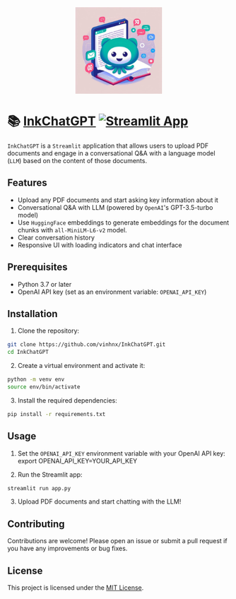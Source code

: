 <div align="center">
  <img alt="app icon" height="196px" src="./assets/icon.jpg">
</div>

# 📚 [InkChatGPT](https://inkchatgpt.streamlit.app) [![Streamlit App](https://static.streamlit.io/badges/streamlit_badge_black_white.svg)](https://inkchatgpt.streamlit.app)

`InkChatGPT` is a `Streamlit` application that allows users to upload PDF documents and engage in a conversational Q&A with a language model (`LLM`) based on the content of those documents.

## Features

-   Upload any PDF documents and start asking key information about it
-   Conversational Q&A with LLM (powered by `OpenAI`'s GPT-3.5-turbo model)
-   Use `HuggingFace` embeddings to generate embeddings for the document chunks with `all-MiniLM-L6-v2` model.
-   Clear conversation history
-   Responsive UI with loading indicators and chat interface

## Prerequisites

-   Python 3.7 or later
-   OpenAI API key (set as an environment variable: `OPENAI_API_KEY`)

## Installation

1. Clone the repository:

```sh
git clone https://github.com/vinhnx/InkChatGPT.git
cd InkChatGPT
```

2. Create a virtual environment and activate it:

```sh
python -m venv env
source env/bin/activate
```

3. Install the required dependencies:

```sh
pip install -r requirements.txt
```

## Usage

1. Set the `OPENAI_API_KEY` environment variable with your OpenAI API key:
   export OPENAI_API_KEY=YOUR_API_KEY

2. Run the Streamlit app:

```sh
streamlit run app.py
```

3. Upload PDF documents and start chatting with the LLM!

## Contributing

Contributions are welcome! Please open an issue or submit a pull request if you have any improvements or bug fixes.

## License

This project is licensed under the [MIT License](LICENSE).
